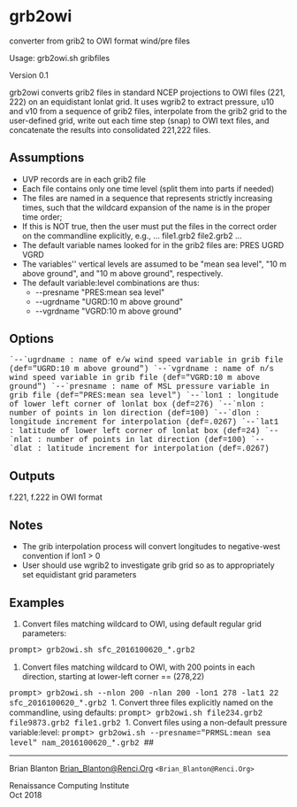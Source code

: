 # grb2owi
converter from grib2 to OWI format wind/pre files



Usage: grb2owi.sh <options> gribfiles

Version 0.1

grb2owi converts grib2 files in standard NCEP projections to OWI files (221, 222)
on an equidistant lonlat grid.  It uses wgrib2 to extract pressure, u10 and v10
from a sequence of grib2 files, interpolate from the grib2 grid to the user-defined
grid, write out each time step (snap) to OWI text files, and concatenate the
results into consolidated 221,222 files.

## Assumptions

* UVP records are in each grib2 file
* Each file contains only one time level (split them into parts if needed)
* The files are named in a sequence that represents strictly increasing times, such that the wildcard expansion of the name is in the proper time order;
* If this is NOT true, then the user must put the files in the correct order on the commandline explicitly, e.g.,  ... file1.grb2 file2.grb2 ...
* The default variable names looked for in the grib2 files are: PRES UGRD VGRD
* The variables'' vertical levels are assumed to be "mean sea level", "10 m above ground", and "10 m above ground", respectively.
* The default variable:level combinations are thus:
	*    --presname "PRES:mean sea level"
	*    --ugrdname "UGRD:10 m above ground"
	*    --vgrdname "VGRD:10 m above ground"

## Options
<span style="font-family:Courier; font-size:1em;">
 `--`ugrdname : name of e/w wind speed variable in grib file (def="UGRD:10 m above ground")  
 `--`vgrdname : name of n/s wind speed variable in grib file (def="VGRD:10 m above ground")  
 `--`presname : name of MSL pressure variable in grib file (def="PRES:mean sea level")  
 `--`lon1     : longitude of lower left corner of lonlat box (def=276)  
 `--`nlon     : number of points in lon direction (def=100)  
 `--`dlon     : longitude increment for interpolation (def=.0267)  
 `--`lat1     : latitude of lower left corner of lonlat box (def=24)  
 `--`nlat     : number of points in lat direction (def=100)  
 `--`dlat     : latitude increment for interpolation (def=.0267)  
</span>

## Outputs
f.221, f.222 in OWI format


## Notes
* The grib interpolation process will convert longitudes to negative-west convention if lon1 > 0
* User should use wgrib2 to investigate grib grid so as to appropriately set equidistant grid parameters

## Examples
1. Convert files matching wildcard to OWI, using default regular grid parameters:  
<span style="font-family:Courier; font-size:1em;">
	 prompt> grb2owi.sh sfc_2016100620_*.grb2
</span>

1. Convert files matching wildcard to OWI, with 200 points in each direction, starting at lower-left corner == (278,22)  
<span style="font-family:Courier; font-size:1em;">
	prompt> grb2owi.sh --nlon 200 -nlan 200 -lon1 278 -lat1 22 sfc_2016100620_*.grb2
</span>
1. Convert three files explicitly named on the commandline, using defaults:   
<span style="font-family:Courier; font-size:1em;">
	prompt> grb2owi.sh file234.grb2 file9873.grb2 file1.grb2
</span>
1. Convert files using a non-default pressure variable:level:  
<span style="font-family:Courier; font-size:1em;">
	prompt> grb2owi.sh --presname="PRMSL:mean sea level" nam_2016100620_*.grb2
</span>
##   

---
         
Brian Blanton <Brian_Blanton@Renci.Org> `<Brian_Blanton@Renci.Org>`

Renaissance Computing Institute  
Oct 2018


